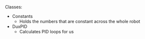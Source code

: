 Classes:
- Constants
  - Holds the numbers that are constant across the whole robot
- DuxPID
  - Calculates PID loops for us 